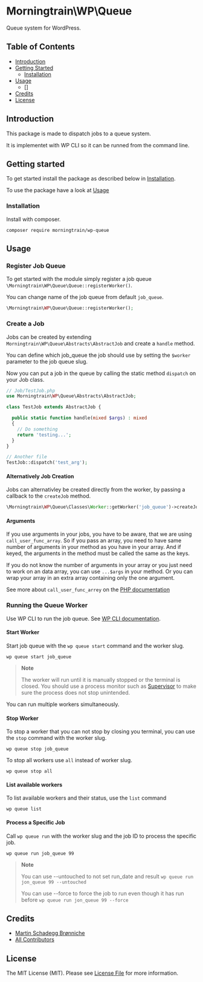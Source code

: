 # Morningtrain\WP\Queue

Queue system for WordPress.

## Table of Contents

- [Introduction](#introduction)
- [Getting Started](#getting-started)
  - [Installation](#installation)
- [Usage](#usage)
  - []
- [Credits](#credits)
- [License](#license)

## Introduction

This package is made to dispatch jobs to a queue system.

It is implementet with WP CLI so it can be runned from the command line.

## Getting started

To get started install the package as described below in [Installation](#installation).

To use the package have a look at [Usage](#usage)

### Installation

Install with composer.

```composer require morningtrain/wp-queue```

## Usage

### Register Job Queue

To get started with the module simply register a job queue `\Morningtrain\WP\Queue\Queue::registerWorker()`.

You can change name of the job queue from default `job_queue`.

```php
\Morningtrain\WP\Queue\Queue::registerWorker();
```

### Create a Job
Jobs can be created by extending `Morningtrain\WP\Queue\Abstracts\AbstractJob` and create a `handle` method.

You can define which job_queue the job should use by setting the `$worker` parameter to the job queue slug.

Now you can put a job in the queue by calling the static method `dispatch` on your Job class.

```php
// Job/TestJob.php
use Morningtrain\WP\Queue\Abstracts\AbstractJob;

class TestJob extends AbstractJob {

  public static function handle(mixed $args) : mixed
  {
    // Do something
    return 'testing...';
  }
}
```

```php 
// Another file
TestJob::dispatch('test_arg');
```

#### Alternatively Job Creation
Jobs can alternativley be created directly from the worker, by passing a callback to the `createJob` method.

```php
\Morningtrain\WP\Queue\Classes\Worker::getWorker('job_queue')->createJob($callback, $args);
```

#### Arguments
If you use arguments in your jobs, you have to be aware, that we are using `call_user_func_array`. 
So if you pass an array, you need to have same number of arguments in your method as you have in your array. And if keyed, the arguments in the method must be called the same as the keys.

If you do not know the number of arguments in your array or you just need to work on an data array, you can use `...$args` in your method.
Or you can wrap your array in an extra array containing only the one argument.

See more about `call_user_func_arrey` on the [PHP documentation](https://www.php.net/manual/en/function.call-user-func-array.php)

### Running the Queue Worker
Use WP CLI to run the job queue. See [WP CLI documentation](https://wp-cli.org/).

#### Start Worker

Start job queue with the `wp queue start` command and the worker slug.

```
wp queue start job_queue
```

> **Note**
> 
> The worker will run until it is manually stopped or the terminal is closed. 
> You should use a process monitor such as [Supervisor](http://supervisord.org/index.html) to make sure the process does not stop unintended.

You can run multiple workers simultaneously. 

#### Stop Worker

To stop a worker that you can not stop by closing you terminal, you can use the `stop` command with the worker slug.

```
wp queue stop job_queue
```

To stop all workers use `all` instead of worker slug.

```
wp queue stop all
```

#### List available workers
To list available workers and their status, use the `list` command

```
wp queue list
```

#### Process a Specific Job

Call `wp queue run` with the worker slug and the job ID to process the specific job.

```
wp queue run job_queue 99
```

> **Note**
>
> You can use --untouched to not set run_date and result
> ```wp queue run jon_queue 99 --untouched```
> 
> You can use --force to force the job to run even though it has run before
> ```wp queue run jon_queue 99 --force```

## Credits

- [Martin Schadegg Brønniche](https://github.com/mschadegg)
- [All Contributors](../../contributors)

## License

The MIT License (MIT). Please see [License File](LICENSE) for more information.